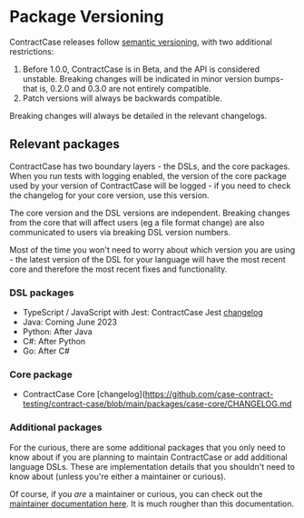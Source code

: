 # Package Versioning

ContractCase releases follow [semantic versioning](https://semver.org/), with two additional restrictions:

1. Before 1.0.0, ContractCase is in Beta, and the API is considered unstable. Breaking changes will be indicated in minor
   version bumps- that is, 0.2.0 and 0.3.0 are not entirely compatible.
2. Patch versions will always be backwards compatible.

Breaking changes will always be detailed in the relevant changelogs.

## Relevant packages

ContractCase has two boundary layers - the DSLs, and the core packages. When you
run tests with logging enabled, the version of the core package used by your version of ContractCase will be logged - if you need to check the changelog for your core version, use this version.

The core version and the DSL versions are independent. Breaking changes from the core that will affect users (eg a file format change) are also communicated to users via breaking DSL version numbers.

Most of the time you won't need to worry about which version you are using - the latest version of the DSL for your language will have the most recent core and therefore the most recent fixes and functionality.

### DSL packages

- TypeScript / JavaScript with Jest: ContractCase Jest [changelog](https://github.com/case-contract-testing/contract-case/blob/main/packages/contract-case-jest/CHANGELOG.md)
- Java: Coming June 2023
- Python: After Java
- C#: After Python
- Go: After C#

### Core package

- ContractCase Core [changelog](https://github.com/case-contract-testing/contract-case/blob/main/packages/case-core/CHANGELOG.md

### Additional packages

For the curious, there are some additional packages that you only need to know about if you are planning to maintain ContractCase or add additional language DSLs. These are implementation details that you shouldn't need to know about (unless you're either a maintainer or curious).

Of course, if you _are_ a maintainer or curious, you can check out the [maintainer documentation here](https://github.com/case-contract-testing/contract-case/tree/main/docs/maintainers). It is much rougher than this documentation.
